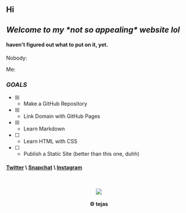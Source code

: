 ## Hi
## *Welcome to my \*not so appealing\* website lol*

#### haven't figured out what to put on it, yet.



Nobody:

Me:

### *GOALS*
- [x] - Make a GitHub Repository
- [x] - Link Domain with GitHub Pages
- [x] - Learn Markdown
- [ ] - Learn HTML with CSS
- [ ] - Publish a Static Site (better than this one, duhh)

#### [Twitter](https://twitter.com/lltejasll) \ [Snapchat](https://snapchat.com/add/lltejasll) \ [Instagram](https://instagram.com/supbitchy)

<br>

<p align="center">
  <img src="https://raw.githubusercontent.com/AmplifyLow/XD/master/Resources/this-is-fine.gif">
  <br>
  <br>
  <b>&copy; tejas</b>
</p>
